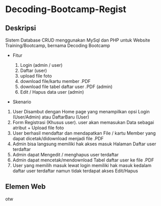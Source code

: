 # Decoding-Bootcamp-Regist
## Deskripsi 
Sistem Database CRUD menggunakan MySql dan PHP untuk Website Training/Bootcamp, bernama Decoding Bootcamp
- Fitur
  1. Login (admin / user)
  2. Daftar (user)
  3. upload file foto
  4. download file/kartu member .PDF 
  5. download file tabel daftar user .PDF (admin)
  6. Edit / Hapus data user (admin)
     
- Skenario 
 1. User Disambut dengan Home page yang menampilkan opsi Login (User/Admin) atau DaftarBaru (User)
 2. Form Registrasi (Khusus user). user akan memasukan Data sebagai atribut + Upload file foto 
 3. User berhasil mendaftar dan mendapatkan File / kartu Member yang dapat dicetak/didownload menjadi file .PDF
 4. Admin bisa langsung memiliki hak akses masuk Halaman Daftar user terdaftar
 5. Admin dapat Mengedit / menghapus user terdaftar
 6. Admin dapat mencetak/mendownload Tabel daftar user ke file .PDF
 7. User yang memilih masuk lewat login memiliki hak masuk kedalam daftar user terdaftar namun tidak terdapat akses Edit/Hapus

## Elemen Web
otw
 
 
